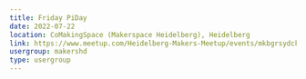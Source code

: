 ```yaml
---
title: Friday PiDay
date: 2022-07-22
location: CoMakingSpace (Makerspace Heidelberg), Heidelberg
link: https://www.meetup.com/Heidelberg-Makers-Meetup/events/mkbgrsydckbdc/
usergroup: makershd
type: usergroup
---
```

